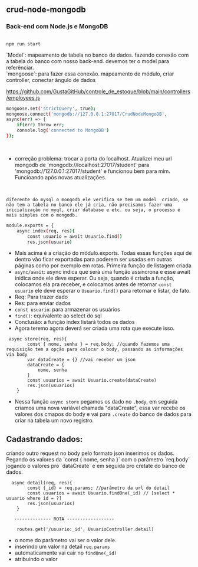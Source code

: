 ## crud-node-mongodb
### Back-end com Node.js e MongoDB

```

npm run start

```
<p>
`Model`: mapeamento de tabela no banco de dados. fazendo conexão com a tabela do banco com nosso back-end. devemos ter o model para referênciar.
 <br>
`mongoose`: para fazer essa conexão. mapeamento de módulo, criar controller, conectar ângulo de dados
</p>

https://github.com/GustaGitHub/controle_de_estoque/blob/main/controllers/employees.js

```sh
mongoose.set('strictQuery', true);
mongoose.connect('mongodb://127.0.0.1:27017/CrudNodeMongoDB', 
async(err) => {
    if(err) throw err;
    console.log('connected to MongoDB')
});

```
<p>
 <br>
 
 
- correção problema: trocar a porta do localhost. Atualizei meu url mongodb de 'mongodb://localhost:27017/student' para 'mongodb://127.0.0.1:27017/student' e funcionou bem para mim. Funcioando após novas atualizações. 
</p>
<br>

`diferente do mysql o mongodb ele verifica se tem um model  criado, se não tem a tabela no banco ele já cria, não precisamos fazer uma inicialização no myql, criar database e etc. ou seja, o processo é mais simples com o mongodb.`
<br> 

```sh
module.exports = {
    async index(req, res){
        const usuario = await Usuario.find()
        res.json(usuario)
```

- Mais acima é a criação do módulo.exports. Todas essas funções aqui de dentro vão ficar exportadas para poderem ser usadas em outras páginas como por exemplo em rotas. Primeira função de listagem criada
- `async/await`: async indica que será uma função assíncrona e esse await inidica onde ele deve esperar. Ou seja, quando é criada a função, colocamos ela pra receber, e colocamos antes de retornar `const usuario` ele deve esperar o `Usuario.find()` para retornar e listar, de fato.
- Req: Para trazer dado
- Res: para enviar dados
- `const usuario`: para armazenar os usuários
- `find()`: equivalente ao select do sql
- Conclusão: a função index listará todos os dados
- Agora teremo agora deverá ser criada uma rota que execute isso.


```
 async store(req, res){
        const { nome, senha } = req.body; //quando fazemos uma requisição tem a opção para colocar o body, passando as informações via body
        var dataCreate = {} //vai receber um json 
        dataCreate = { 
            nome, senha 
        }
        const usuarios = await Usuario.create(dataCreate) 
        res.json(usuarios)
    }
```

- Nessa função `async store` pegamos os dado no `.body`, em seguida criamos uma nova variável chamada "dataCreate", essa var recebe os valores dos cmapos do body e vai para `.create` do banco de dados para criar na tabela um novo registro. 

## Cadastrando dados:

<p>
criando outro request no body pelo formato json inserimos os dados. Pegando os valores da `const { nome, senha }` com o parâmetro `req.body` jogando o valores pro `dataCreate` e em seguida pro cretate do banco de dados.
</p>

```
  async detail(req, res){
        const {_id} = req.params; //parâmetro da url do detail
        const usuarios = await Usuario.findOne(_id) // [select * usuario where id = ?]
        res.json(usuarios)
    }
    
   -------------- ROTA ------------------
    
    routes.get('/usuario:_id', UsuarioController.detail) 
```

- o nome do parâmetro vai ser o valor dele. 
- inserindo um valor na detail `req.params` 
- automaticamente vai cair no `findOne(_id)`
- atribuindo o valor
